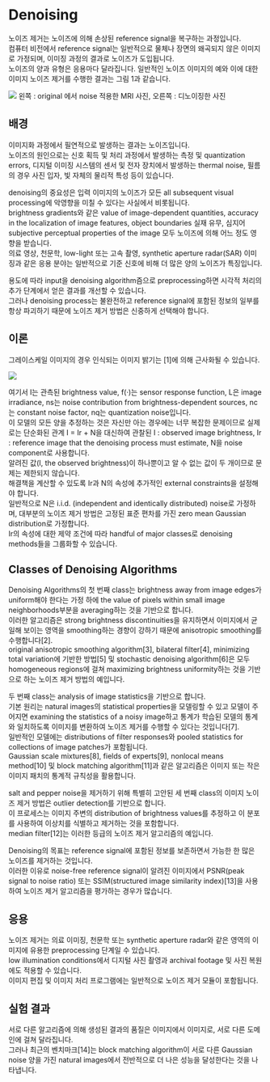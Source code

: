 # Denoising

노이즈 제거는 노이즈에 의해 손상된 reference signal을 복구하는 과정입니다.   
컴퓨터 비전에서 reference signal는 일반적으로 물체나 장면의 왜곡되지 않은 이미지로 가정되며, 이미징 과정의 결과로 노이즈가 도입됩니다.   
노이즈의 양과 유형은 응용마다 달라집니다. 일반적인 노이즈 이미지의 예와 이에 대한 이미지 노이즈 제거를 수행한 결과는 그림 1과 같습니다.  

![](https://github.com/leesangjun1903/Computer-Tomograpy/blob/main/image/%E1%84%89%E1%85%B3%E1%84%8F%E1%85%B3%E1%84%85%E1%85%B5%E1%86%AB%E1%84%89%E1%85%A3%E1%86%BA%202024-07-16%20%E1%84%8B%E1%85%A9%E1%84%92%E1%85%AE%201.55.46.png)
왼쪽 : original 에서 noise 적용한 MRI 사진, 오른쪽 : 디노이징한 사진

## 배경
이미지화 과정에서 필연적으로 발생하는 결과는 노이즈입니다.   
노이즈의 원인으로는 신호 획득 및 처리 과정에서 발생하는 측정 및 quantization errors, 디지털 이미징 시스템의 센서 및 전자 장치에서 발생하는 thermal noise, 필름의 경우 사진 입자, 빛 자체의 물리적 특성 등이 있습니다.

denoising의 중요성은 입력 이미지의 노이즈가 모든 all subsequent visual processing에 악영향을 미칠 수 있다는 사실에서 비롯됩니다.   
brightness gradients와 같은 value of image-dependent quantities, accuracy in the localization of image features, object boundaries 실재 유무, 심지어 subjective perceptual properties of the image 모두 노이즈에 의해 어느 정도 영향을 받습니다.   
의료 영상, 천문학, low-light 또는 고속 촬영, synthetic aperture radar(SAR) 이미징과 같은 응용 분야는 일반적으로 기준 신호에 비해 더 많은 양의 노이즈가 특징입니다.  

용도에 따라 input을 denoising algorithm즘으로 preprocessing하면 시각적 처리의 추가 단계에서 얻은 결과를 개선할 수 있습니다.   
그러나 denoising process는 불완전하고 reference signal에 포함된 정보의 일부를 항상 파괴하기 때문에 노이즈 제거 방법은 신중하게 선택해야 합니다.  

## 이론
그레이스케일 이미지의 경우 인식되는 이미지 밝기는 [1]에 의해 근사화될 수 있습니다.

![](https://github.com/leesangjun1903/Computer-Tomograpy/blob/main/image/%E1%84%89%E1%85%B3%E1%84%8F%E1%85%B3%E1%84%85%E1%85%B5%E1%86%AB%E1%84%89%E1%85%A3%E1%86%BA%202024-07-16%20%E1%84%8B%E1%85%A9%E1%84%92%E1%85%AE%202.26.39.png)

여기서 I는 관측된 brightness value, f(·)는 sensor response function, L은 image irradiance, ns는 noise contribution from brightness-dependent sources, nc는 constant noise factor, nq는 quantization noise입니다.  
이 모델의 모든 양을 추정하는 것은 자신만 아는 경우에는 너무 복잡한 문제이므로 실제로는 단순화된 관계 I = Ir + N을 대신하여 관찰된 I : observed image brightness, Ir : reference image that the denoising process must estimate, N을 noise component로 사용합니다.   
알려진 값(I, the observed brightness)이 하나뿐이고 알 수 없는 값이 두 개이므로 문제는 제한되지 않습니다.  
해결책을 계산할 수 있도록 Ir과 N의 속성에 추가적인 external constraints을 설정해야 합니다.   
일반적으로 N은 i.i.d. (independent and identically distributed) noise로 가정하며, 대부분의 노이즈 제거 방법은 고정된 표준 편차를 가진 zero mean Gaussian distribution로 가정합니다.   
Ir의 속성에 대한 제약 조건에 따라 handful of major classes로 denoising methods들을 그룹화할 수 있습니다.  

## Classes of Denoising Algorithms
Denoising Algorithms의 첫 번째 class는 brightness away from image edges가 uniform해야 한다는 가정 하에 the value of pixels within small image neighborhoods부분을 averaging하는 것을 기반으로 합니다.  
이러한 알고리즘은 strong brightness discontinuities을 유지하면서 이미지에서 균일해 보이는 영역을 smoothing하는 경향이 강하기 때문에 anisotropic smoothing를 수행합니다[2].  
original anisotropic smoothing algorithm[3], bilateral filter[4], minimizing total variation에 기반한 방법[5] 및 stochastic denoising algorithm[6]은 모두 homogeneous regions에 걸쳐 maximizing brightness uniformity하는 것을 기반으로 하는 노이즈 제거 방법의 예입니다.   

두 번째 class는 analysis of image statistics을 기반으로 합니다.  
기본 원리는 natural images의 statistical properties을 모델링할 수 있고 모델이 주어지면 examining the statistics of a noisy image하고 통계가 학습된 모델의 통계와 일치하도록 이미지를 변환하여 노이즈 제거를 수행할 수 있다는 것입니다[7].  
일반적인 모델에는 distributions of filter responses와 pooled statistics for collections of image patches가 포함됩니다.  
Gaussian scale mixtures[8], fields of experts[9], nonlocal means method[10] 및 block matching algorithm[11]과 같은 알고리즘은 이미지 또는 작은 이미지 패치의 통계적 규칙성을 활용합니다.

salt and pepper noise을 제거하기 위해 특별히 고안된 세 번째 class의 이미지 노이즈 제거 방법은 outlier detection를 기반으로 합니다.  
이 프로세스는 이미지 주변의 distribution of brightness values를 추정하고 이 분포를 사용하여 이상치를 식별하고 제거하는 것을 포함합니다.   
median filter[12]는 이러한 등급의 노이즈 제거 알고리즘의 예입니다.

Denoising의 목표는 reference signal에 포함된 정보를 보존하면서 가능한 한 많은 노이즈를 제거하는 것입니다.   
이러한 이유로 noise-free reference signal이 알려진 이미지에서 PSNR(peak signal to noise ratio) 또는 SSIM(structured image similarity index)[13]을 사용하여 노이즈 제거 알고리즘을 평가하는 경우가 많습니다.

## 응용
노이즈 제거는 의료 이미징, 천문학 또는 synthetic aperture radar와 같은 영역의 이미지에 유용한 preprocessing 단계일 수 있습니다.   
low illumination conditions에서 디지털 사진 촬영과 archival footage 및 사진 복원에도 적용할 수 있습니다.  
이미지 편집 및 이미지 처리 프로그램에는 일반적으로 노이즈 제거 모듈이 포함됩니다.

## 실험 결과
서로 다른 알고리즘에 의해 생성된 결과의 품질은 이미지에서 이미지로, 서로 다른 도메인에 걸쳐 달라집니다.   
그러나 최근의 벤치마크[14]는 block matching algorithm이 서로 다른 Gaussian noise 양을 가진 natural images에서 전반적으로 더 나은 성능을 달성한다는 것을 나타냅니다.



